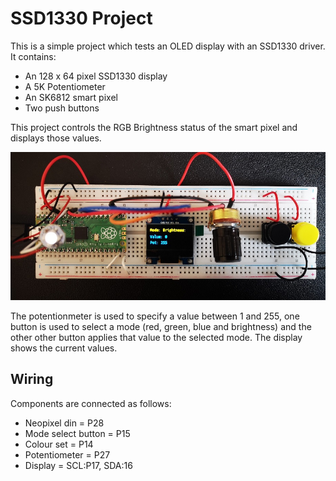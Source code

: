 # SSD1330 Project

This is a simple project which tests an OLED display with an SSD1330 driver. It contains:

 * An 128 x 64 pixel SSD1330 display
 * A 5K Potentiometer 
 * An SK6812 smart pixel
 * Two push buttons
 
 This project controls the RGB Brightness status of the smart pixel and displays those values.
 
 ![TPhotosetup](IMG_20221022_130356.jpg)
 
 The potentionmeter is used to specify a value between 1 and 255, one button is used to select a mode (red, green, blue and brightness) and the other other button applies that value to the selected mode. The display shows the current values.
 
 ## Wiring
 
 Components are connected as follows:
 
 * Neopixel din = P28
 * Mode select button = P15
 * Colour set = P14
 * Potentiometer = P27
 * Display = SCL:P17, SDA:16
 